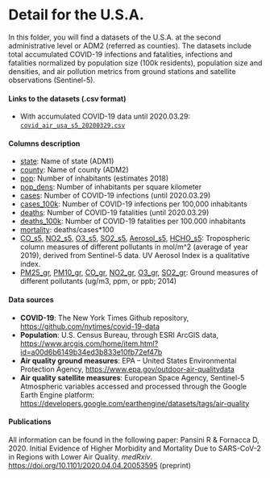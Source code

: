 # Detail for the U.S.A.
In this folder, you will find a datasets of the U.S.A. at the second administrative level or ADM2 (referred as counties).
The datasets include total accumulated COVID-19 infections and fatalities, infections and fatalities normalized by population size (100k residents), population size and densities, and air pollution metrics from ground stations and satellite observations (Sentinel-5).  
 
#### Links to the datasets (.csv format)
- With accumulated COVID-19 data until 2020.03.29: [`covid_air_usa_s5_20200329.csv`](covid_air_usa_s5_20200329.csv)
    
#### Columns description
- <ins>state</ins>: Name of state (ADM1)
- <ins>county</ins>: Name of county (ADM2)
- <ins>pop</ins>: Number of inhabitants (estimates 2018)
- <ins>pop_dens</ins>: Number of inhabitants per square kilometer
- <ins>cases</ins>: Number of COVID-19 infections (until 2020.03.29)
- <ins>cases_100k</ins>: Number of COVID-19 infections per 100,000 inhabitants
- <ins>deaths</ins>: Number of COVID-19 fatalities (until 2020.03.29)
- <ins>deaths_100k</ins>: Number of COVID-19 fatalities per 100.000 inhabitants
- <ins>mortality</ins>: deaths/cases*100
- <ins>CO_s5</ins>, <ins>NO2_s5</ins>, <ins>O3_s5</ins>, <ins>SO2_s5</ins>, <ins>Aerosol_s5</ins>, <ins>HCHO_s5</ins>: Tropospheric column measures of different pollutants in mol/m^2 (average of year 2019), derived from Sentinel-5 data. UV Aerosol Index is a qualitative index.
- <ins>PM25_gr</ins>, <ins>PM10_gr</ins>, <ins>CO_gr</ins>, <ins>NO2_gr</ins>, <ins>O3_gr</ins>, <ins>SO2_gr</ins>: Ground measures of different pollutants (ug/m3, ppm, or ppb;  2014)

#### Data sources
- **COVID-19**: The New York Times Github repository, https://github.com/nytimes/covid-19-data
- **Population**: U.S. Census Bureau, through ESRI ArcGIS data, https://www.arcgis.com/home/item.html?id=a00d6b6149b34ed3b833e10fb72ef47b
- **Air quality ground measures**: EPA – United States Environmental Protection Agency, https://www.epa.gov/outdoor-air-qualitydata
- **Air quality satellite measures**: European Space Agency, Sentinel-5 Atmospheric variables accessed and processed through the Google Earth Engine platform: https://developers.google.com/earthengine/datasets/tags/air-quality

#### Publications
All information can be found in the following paper:
Pansini R & Fornacca D, 2020. Initial Evidence of Higher Morbidity and Mortality Due to SARS-CoV-2 in Regions with Lower Air Quality. _medRxiv_. https://doi.org/10.1101/2020.04.04.20053595 (preprint)



